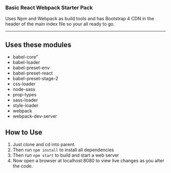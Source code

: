 ### Basic React Webpack Starter Pack

Uses Npm and Webpack as build tools and has Bootstrap 4 CDN in the header of the
main index file so your all ready to go.
***
## Uses these modules

- babel-core"
- babel-loader
- babel-preset-env
- babel-preset-react
- babel-preset-stage-2
- css-loader
- node-sass
- prop-types
- sass-loader
- style-loader
- webpack
- webpack-dev-server

## How to Use

1. Just clone and cd into parent.
2. Then run `npm install` to install all dependencies
3. Then run `npm start` to build and start a web server
4. Now open a browser at localhost:8080 to view live changes as you alter the
code.  
